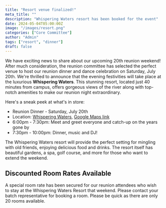 ```yaml
---
title: "Resort venue finalized!"
meta_title: ""
description: "Whispering Waters resort has been booked for the event"
date: 2024-05-04T05:00:00Z
image: "/images/resort.png"
categories: ["Core Committee"]
author: "Admin"
tags: ["resort", "dinner"]
draft: false
---
```


We have exciting news to share about our upcoming 20th reunion weekend! After much consideration, the reunion committee has selected the perfect venue to host our reunion dinner and dance celebration on Saturday, July 20th. We're thrilled to announce that the evening festivities will take place at the luxurious **Whispering Waters**. This stunning resort, located just 40 minutes from campus, offers gorgeous views of the river along with top-notch amenities to make our reunion night extraordinary.

Here's a sneak peek at what's in store:
 - Reunion Dinner - Saturday, July 20th
 - Location: [Whispering Waters](https://whisperingwaters.in/), [Google Maps link](https://maps.app.goo.gl/LxmUuCG683T8h3oh9)
 - 6:00pm - 7:30pm: Meet and greet everyone and catch-up on the years gone by
 - 7:30pm - 10:00pm: Dinner, music and DJ!

The Whispering Waters resort will provide the perfect setting for mingling with old friends, enjoying delicious food and drinks. The resort itself has beautiful gardens, a spa, golf course, and more for those who want to extend the weekend.

## Discounted Room Rates Available
A special room rate has been secured for our reunion attendees who wish to stay at the Whispering Waters Resort that weekend. Please contact your batch representative for booking a room. Please be quick as there are only 20 rooms available. 
